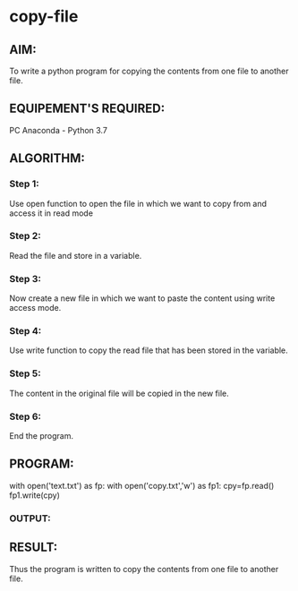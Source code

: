 # copy-file
## AIM:
To write a python program for copying the contents from one file to another file.
## EQUIPEMENT'S REQUIRED: 
PC
Anaconda - Python 3.7
## ALGORITHM: 
### Step 1:
Use open function to open the file in which we want to copy from and access it in read mode
### Step 2: 
 Read the file and store in a variable.
### Step 3: 
Now create a new file in which we want to paste the content using write access mode.
### Step 4:  
Use write function to copy the read file that has been stored in the variable.
### Step 5: 
The content in the original file will be copied in the new file.
### Step 6: 
End the program.
## PROGRAM:
with open('text.txt') as fp:
    with open('copy.txt','w') as fp1:
        cpy=fp.read()
        fp1.write(cpy)

### OUTPUT:



## RESULT:
Thus the program is written to copy the contents from one file to another file.

